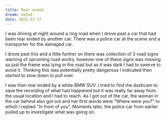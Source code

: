 ```yaml
---
title: Rear ended
dream: dated
date: 2022-12-17
---
```


I was driving at night around a ring road when I drove past a car that had been rear ended by another car. There was a police car at the scene and a transporter for the damaged car.

I drove past this and a little further on there was collection of 3 road signs warning of upcoming road works, however one of these signs was missing so just the frame was lying in the road but as it was dark I had to swerve to avoid it. Thinking this was potentially pretty dangerous I indicated then started to slow down to pull over.

I was then rear ended by a white BMW SUV. I tried to find the dashcam to save the recording of what had happened but it was really far away from the usual location and I had to reach. As I got out of the car, the woman in the car behind also got out and her first words were "Where were you?" to which I replied "In front of you". Moments later, the police car from earlier pulled up to investigate what was going on.
